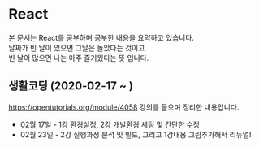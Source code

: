 React
=============
본 문서는 React를 공부하며 공부한 내용을 요약하고 있습니다.  
날짜가 빈 날이 있으면 그날은 놀았다는 것이고  
빈 날이 많으면 나는 아주 즐거웠다는 뜻 입니다.  

생활코딩 (2020-02-17 ~ )
-------------
https://opentutorials.org/module/4058 강의를 들으며 정리한 내용입니다.

* 02월 17일 - 1강 환경설정, 2강 개발환경 세팅 및 간단한 수정
* 02월 23일 - 2강 실행과정 분석 및 빌드, 그리고 1강내용 그림추가해서 리뉴얼!

